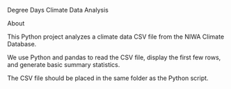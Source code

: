 Degree Days Climate Data Analysis

About

This Python project analyzes a climate data CSV file from the NIWA Climate Database.

We use Python and pandas to read the CSV file, display the first few rows, and generate basic summary statistics.

The CSV file should be placed in the same folder as the Python script.


